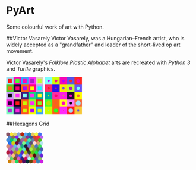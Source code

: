 # PyArt
Some colourful work of art with Python.

##Victor Vasarely
Victor Vasarely, was a Hungarian–French artist, who is widely accepted as a "grandfather" and leader of the short-lived op art movement.

Victor Vasarely's _Folklore Plastic Alphabet_ arts are recreated with _Python 3_ and _Turtle_ graphics.

<img src="https://github.com/risalmuhammed/PyArt/blob/master/Victor%20Vasarely%27s%20Art/victor_1.png" width=100 height=100>
<img src="https://github.com/risalmuhammed/PyArt/blob/master/Victor%20Vasarely%27s%20Art/victor_2.png" width=100 height=100>

##Hexagons Grid

<img src="https://github.com/risalmuhammed/PyArt/blob/master/Hexagons%20Grid/hex.png" width=100>
